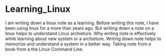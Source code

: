 # Learning_Linux
  I am writing down a linux note as a learning. 
  Before writing this note, I have been using linux for a more than years ago. 
  But writing down a note on a linux helps to understand Linux archieture. 
  Why writing note is effectively while learning about new system or a archieture. 
  Writing down note helps to memorize and understand a system in a better way. 
  Taking note from a book from a the Linux Command Line. 
  
  

